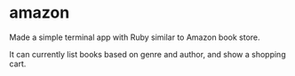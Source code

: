 # amazon

Made a simple terminal app with Ruby similar to Amazon book store.

It can currently list books based on genre and author, and show a shopping cart.
